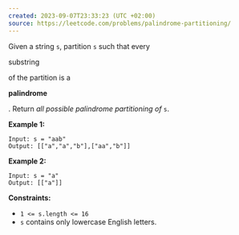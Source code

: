 ```yaml
---
created: 2023-09-07T23:33:23 (UTC +02:00)
source: https://leetcode.com/problems/palindrome-partitioning/
---
```

Given a string `s`, partition `s` such that every

substring

of the partition is a

**palindrome**

. Return _all possible palindrome partitioning of_ `s`.

**Example 1:**

```
Input: s = "aab"
Output: [["a","a","b"],["aa","b"]]

```

**Example 2:**

```
Input: s = "a"
Output: [["a"]]

```

**Constraints:**

-   `1 <= s.length <= 16`
-   `s` contains only lowercase English letters.
